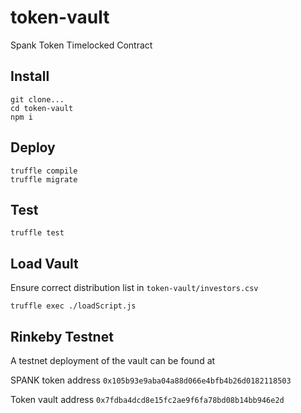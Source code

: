 # token-vault
Spank Token Timelocked Contract

## Install

```
git clone...
cd token-vault
npm i
```

## Deploy

```
truffle compile
truffle migrate
```

## Test

```
truffle test
```

## Load Vault

Ensure correct distribution list in `token-vault/investors.csv`

```
truffle exec ./loadScript.js
```

## Rinkeby Testnet

A testnet deployment of the vault can be found at

SPANK token address `0x105b93e9aba04a88d066e4bfb4b26d0182118503`

Token vault address `0x7fdba4dcd8e15fc2ae9f6fa78bd08b14bb946e2d`

